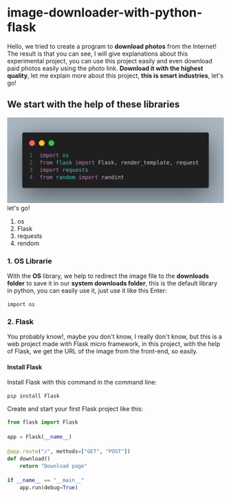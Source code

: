 # image-downloader-with-python-flask
Hello, we tried to create a program to **download photos** from the Internet! The result is that you can see, I will give explanations about this experimental project, you can use this project easily and even download paid photos easily using the photo link. **Download it with the highest quality**, let me explain more about this project, **this is smart industries**, let's go!


## We start with the help of these libraries
![import](./assest/code-1.png)
let's go!

1. os
2. Flask
3. requests
4. rendom

### 1. OS Librarie
With the **OS** library, we help to redirect the image file to the **downloads folder** to save it in our **system downloads folder**, this is the default library in python, you can easily use it, just use it like this Enter:

`import os`

### 2. Flask
You probably know!, maybe you don't know, I really don't know, but this is a web project made with Flask micro framework, in this project, with the help of Flask, we get the URL of the image from the front-end, so easily.

#### Install Flask
Install Flask with this command in the command line:

`pip install Flask`

Create and start your first Flask project like this:
```python
from flask import Flask

app = Flask(__name__)

@app.route("/", methods=["GET", "POST"])
def download()
    return "Download page"

if __name__ == "__main__"
    app.run(debug=True)
```